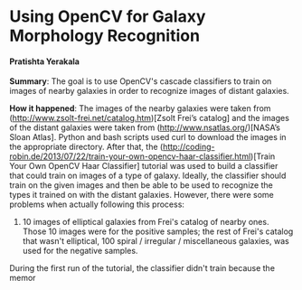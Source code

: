 # Using OpenCV for Galaxy Morphology Recognition 
#### Pratishta Yerakala

**Summary**:
The goal is to use OpenCV's cascade classifiers to train on images of nearby galaxies in order to  recognize images of distant galaxies. 

**How it happened**:
The images of the nearby galaxies were taken from (http://www.zsolt-frei.net/catalog.htm)[Zsolt Frei’s catalog] and the images of the distant galaxies were taken from (http://www.nsatlas.org/)[NASA’s Sloan Atlas]. Python and bash scripts used curl to download the images in the appropriate directory. After that, the (http://coding-robin.de/2013/07/22/train-your-own-opencv-haar-classifier.html)[Train Your Own OpenCV Haar Classifier] tutorial was used to build a classifier that could train on images of a type of galaxy. Ideally, the classifier should train on the given images and then be able to be used to recognize the types it trained on with the distant galaxies. However, there were some problems when actually following this process:

1.  10 images of elliptical galaxies from Frei's catalog of nearby ones. Those 10 images were for the positive samples; the rest of Frei's catalog that wasn't elliptical, 100 spiral / irregular / miscellaneous galaxies, was used for the negative samples. 


During the first run of the tutorial, the classifier didn't train because the memor
